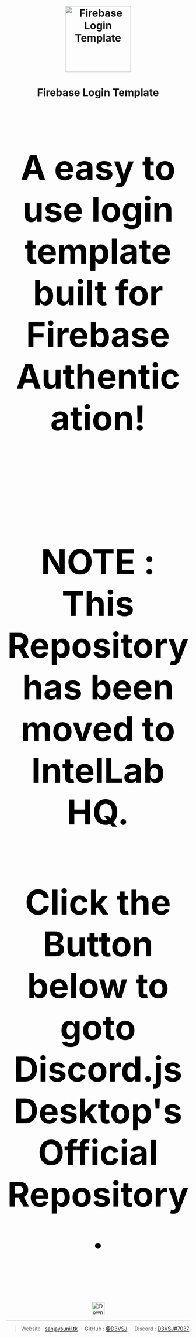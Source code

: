 <h1 align="center">
  <a href="https://github.com/D3VSJ/Firebase-Login-Template"><img src="https://keytotech.com/wp-content/uploads/2019/05/firebase.png" alt="Firebase Login Template" width="180"></a>
<h1 align="center">
  Firebase Login Template
  </h1>
<div style="color:black;font-size: 80px;">
<h3 align="center">A easy to use login template built for Firebase Authentication!</h3>
</div>
<div style="color:black;font-size: 80px;">
<h3 align="center"Firebase Authentication provides backend services, easy-to-use SDKs, and ready-made UI libraries to authenticate users to your app.</h3>
  </div>
  <br>
  <div style="color:black;font-size: 80px;">
    <h3 align="center">NOTE : This Repository has been moved to IntelLab HQ.</h3>
    <h3 align="center">Click the Button below to goto Discord.js Desktop's Official Repository.</h3> 
  </div>
<br>
<p align="center">
    <a href="https://github.com/IntelLabHQ/Discord.js-desktop">
        <img src="https://img.shields.io/badge/Use Template-blue.svg"
            alt="Download latest release" height="35px">
  </a>
</p>

---
<div align="center">

> Website : [sanjaysunil.tk](https://sanjaysunil.tk) &nbsp;&middot;&nbsp;
> GitHub : [@D3VSJ](https://github.com/D3VSJ) &nbsp;&middot;&nbsp;
> Discord : [D3VSJ#7037](https://discordapp.com/users/705710081211236354)

</div>








